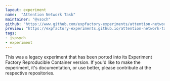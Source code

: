 ```yaml
---
layout: experiment
name:  "Attention Network Task"
maintainer: "@vsoch"
github: "https://www.github.com/expfactory-experiments/attention-network-task"
preview: "https://expfactory-experiments.github.io/attention-network-task"
tags:
- jspsych
- experiment
---
```


This was a legacy experiment that has been ported into its Experiment Factory Reproducible Container version. If you'd like to make the experiment, it's documentation, or use better, please contribute at the respective repositories.

